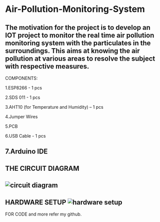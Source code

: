 # Air-Pollution-Monitoring-System
The motivation for the project is to develop an IOT project to monitor the real time air pollution monitoring system with the particulates in the surroundings. This aims at knowing the air pollution at various areas to resolve the subject with respective measures.
------------------------------------------------------------------------------------
COMPONENTS:

 1.ESP8266 - 1 pcs
 
 2.SDS 011 - 1 pcs
 
 3.AHT10 (for Temperature and Humidity) – 1 pcs
 
 4.Jumper Wires
 
 5.PCB
 
 6.USB Cable - 1 pcs
 
 7.Arduino IDE
-------------------------------------------------------------------------------------
THE CIRCUIT DIAGRAM
-------------------------------------------------------------------------------------
  ![circuit diagram](https://user-images.githubusercontent.com/96298343/180516692-42b188c8-e230-4101-9cdb-f7764dbe86dd.jpg)
-------------------------------------------------------------------------------------
HARDWARE SETUP
  ![hardware setup](https://user-images.githubusercontent.com/96298343/180516787-5739a588-5f48-4f23-a3f6-390906fda696.jpeg)
-------------------------------------------------------------------------------------
FOR CODE and more refer my github.
